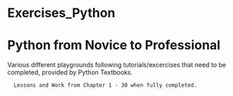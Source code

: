 # Exercises_Python

# Python from Novice to Professional 

Various different playgrounds following tutorials/excercises that need to be completed, provided by Python Textbooks.

      Lessons and Work from Chapter 1 - 30 when fully completed. 
